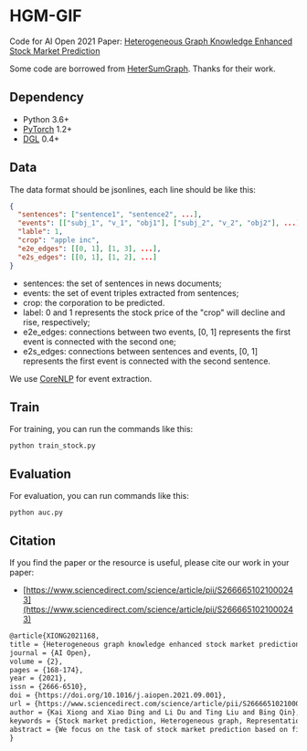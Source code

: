 # HGM-GIF

Code for AI Open 2021 Paper: [Heterogeneous Graph Knowledge Enhanced Stock Market Prediction](https://www.sciencedirect.com/science/article/pii/S2666651021000243)

Some code are borrowed from [HeterSumGraph](https://github.com/dqwang122/HeterSumGraph). Thanks for their work.



## Dependency

- Python 3.6+
- [PyTorch](https://pytorch.org/) 1.2+
- [DGL](http://dgl.ai) 0.4+



## Data

The data format should be jsonlines, each line should be like this:

```json
{
  "sentences": ["sentence1", "sentence2", ...],
  "events": [["subj_1", "v_1", "obj1"], ["subj_2", "v_2", "obj2"], ...],
  "lable": 1,
  "crop": "apple inc",
  "e2e_edges": [[0, 1], [1, 3], ...],
  "e2s_edges": [[0, 1], [1, 2], ...]
}
```

- sentences: the set of sentences in news documents;
- events: the set of event triples extracted from sentences;
- crop: the corporation to be predicted.
- label: 0 and 1 represents the stock price of the "crop" will decline and rise, respectively;
- e2e_edges: connections between two events, [0, 1] represents the first event is connected with the second one;
- e2s_edges: connections between sentences and events, [0, 1] represents the first event is connected with the second sentence.

We use [CoreNLP](http://standfordnlp.github.io/CoreNLP/) for event extraction.



## Train

For training, you can run the commands like this:

```shell
python train_stock.py
```



## Evaluation

For evaluation, you can run commands like this:

```shell
python auc.py
```



## Citation

If you find the paper or the resource is useful, please cite our work in your paper:

- [https://www.sciencedirect.com/science/article/pii/S2666651021000243](https://www.sciencedirect.com/science/article/pii/S2666651021000243)

```tex
@article{XIONG2021168,
title = {Heterogeneous graph knowledge enhanced stock market prediction},
journal = {AI Open},
volume = {2},
pages = {168-174},
year = {2021},
issn = {2666-6510},
doi = {https://doi.org/10.1016/j.aiopen.2021.09.001},
url = {https://www.sciencedirect.com/science/article/pii/S2666651021000243},
author = {Kai Xiong and Xiao Ding and Li Du and Ting Liu and Bing Qin},
keywords = {Stock market prediction, Heterogeneous graph, Representation learning, Heterogeneous graph neural networks},
abstract = {We focus on the task of stock market prediction based on financial text which contains information that could influence the movement of stock market. Previous works mainly utilize a single semantic unit of financial text, such as words, events, sentences, to predict the tendency of stock market. However, the interaction of different-grained information within financial text can be useful for context knowledge supplement and predictive information selection, and then improve the performance of stock market prediction. To facilitate this, we propose constructing a heterogeneous graph with different-grained information nodes from financial text for the task. A novel heterogeneous neural network is presented to aggregate multi-grained information. Experimental results demonstrate that our proposed approach reaches higher performance than baselines.}
}
```

